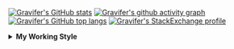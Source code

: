 <!--
**Gravifer/Gravifer** is a ✨ _special_ ✨ repository because its `README.md` (this file) appears on your GitHub profile.

Here are some ideas to get you started:

- 🔭 I’m currently working on ...
- 🌱 I’m currently learning ...
- 👯 I’m looking to collaborate on ...
- 🤔 I’m looking for help with ...
- 💬 Ask me about ...
- 📫 How to reach me: ...
- 😄 Pronouns: ...
- ⚡ Fun fact: ...
-->

<!-- ![Metrics](https://github.com/my-github-user/my-github-user/blob/main/github-metrics.svg) -->

<!-- [![Gravifer's GitHub Streak](https://github-readme-streak-stats.herokuapp.com/?user=Gravifer&theme=default&background=ffffff0a&border=00000000&stroke=80808080&currStreakNum=808080&sideNums=808080&sideLabels=808080&dates=808080)](https://github.com/DenverCoder1/github-readme-streak-stats) -->
<!-- [![Contribution Stats](https://github-contribution-stats.vercel.app/api/?username=Gravifer)](https://github.com/LordDashMe/github-contribution-stats/)  -->
[![Gravifer's GitHub stats](https://github-readme-stats.vercel.app/api?username=Gravifer&theme=default&bg_color=ffffff0a&text_color=808080&hide_border=true&show_icons=true&count_private=true)](https://github.com/anuraghazra/github-readme-stats)
[![Gravifer's github activity graph](https://activity-graph.herokuapp.com/graph?username=Gravifer&bg_color=ffffff0a&color=3080ed&line=5094f0&point=4d72f2&hide_border=true)](https://github.com/ashutosh00710/github-readme-activity-graph)
[![Gravifer's GitHub top langs](https://github-readme-stats.vercel.app/api/top-langs/?username=Gravifer&theme=default&bg_color=ffffff0a&text_color=808080&hide_border=true&show_icons=true&count_private=true&layout=compact)](https://github.com/anuraghazra/github-readme-stats)
[![Gravifer's StackExchange profile](https://stackexchange.com/users/flair/18316138.png?theme=clean)](https://mathematica.stackexchange.com/users/72025)
<!-- [![Visitors](https://visitor-badge.glitch.me/badge?page_id=Gravifer.Gravifer)](https://github.com/Gravifer/) -->

<details>
  <summary>
    <strong>My Working Style</strong><!--<a href="https://wakatime.com/badge/github/Gravifer/Gravifer"><img src="https://wakatime.com/badge/github/Gravifer/Gravifer.svg" alt="time tracker"></a>-->
  </summary>

[![time tracker](https://wakatime.com/badge/github/Gravifer/Gravifer.svg)](https://wakatime.com/badge/github/Gravifer/Gravifer)
<!--START_SECTION:waka-->
![Profile Views](http://img.shields.io/badge/Profile%20Views-14-blue)

![Lines of code](https://img.shields.io/badge/From%20Hello%20World%20I%27ve%20Written-815827%20lines%20of%20code-blue)

**I'm an Early 🐤** 

```text
🌞 Morning    33 commits     ████░░░░░░░░░░░░░░░░░░░░░   18.33% 
🌆 Daytime    84 commits     ███████████░░░░░░░░░░░░░░   46.67% 
🌃 Evening    46 commits     ██████░░░░░░░░░░░░░░░░░░░   25.56% 
🌙 Night      17 commits     ██░░░░░░░░░░░░░░░░░░░░░░░   9.44%

```


📊 **This Week I Spent My Time On** 

```text
💬 Programming Languages: 
Browsing                 9 hrs 27 mins       ███████████████████░░░░░░   77.19% 
Other                    2 hrs 16 mins       ████░░░░░░░░░░░░░░░░░░░░░   18.59% 
Julia                    30 mins             █░░░░░░░░░░░░░░░░░░░░░░░░   4.12% 
HTML                     0 secs              ░░░░░░░░░░░░░░░░░░░░░░░░░   0.07% 
JSON                     0 secs              ░░░░░░░░░░░░░░░░░░░░░░░░░   0.03%

🔥 Editors: 
Browser                  9 hrs 27 mins       ███████████████████░░░░░░   77.19% 
Powerpoint               1 hr 16 mins        ██░░░░░░░░░░░░░░░░░░░░░░░   10.37% 
Word                     1 hr                ██░░░░░░░░░░░░░░░░░░░░░░░   8.22% 
VS Code                  31 mins             █░░░░░░░░░░░░░░░░░░░░░░░░   4.22%

🐱‍💻 Projects: 
wakatime-config          7 hrs 11 mins       ██████████████░░░░░░░░░░░   58.68% 
CFD2021-G4-Projects      2 hrs 32 mins       █████░░░░░░░░░░░░░░░░░░░░   20.73% 
Unknown Project          2 hrs 16 mins       ████░░░░░░░░░░░░░░░░░░░░░   18.59% 
queue-sdp                14 mins             ░░░░░░░░░░░░░░░░░░░░░░░░░   2.0%

💻 Operating System: 
Windows                  12 hrs 14 mins      █████████████████████████   100.0%

```

**I Mostly Code in Mathematica** 

```text
Mathematica              7 repos             ████████████░░░░░░░░░░░░░   50.0% 
TeX                      2 repos             ███░░░░░░░░░░░░░░░░░░░░░░   14.29% 
MATLAB                   2 repos             ███░░░░░░░░░░░░░░░░░░░░░░   14.29% 
Assembly                 1 repo              █░░░░░░░░░░░░░░░░░░░░░░░░   7.14% 
Python                   1 repo              █░░░░░░░░░░░░░░░░░░░░░░░░   7.14%

```



<!--END_SECTION:waka-->
</details>
